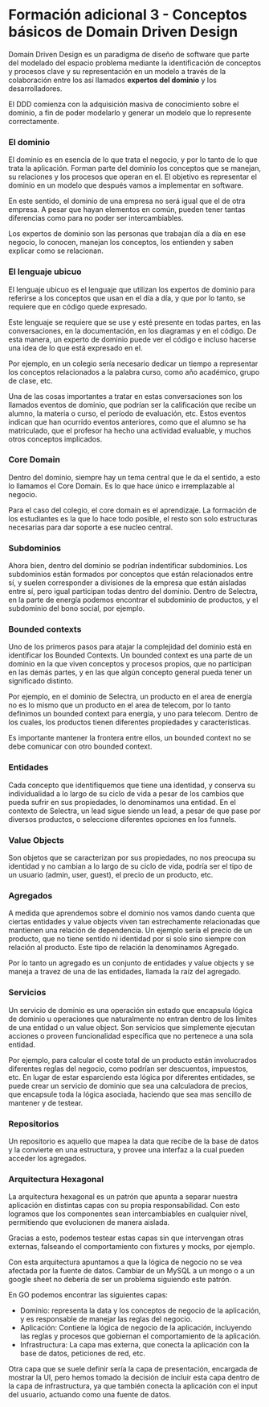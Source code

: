 # Formación adicional 3 - Conceptos básicos de Domain Driven Design

Domain Driven Design es un paradigma de diseño de software que parte del modelado del espacio problema mediante la identificación de conceptos y procesos clave y su representación en un modelo a través de la colaboración entre los así llamados **expertos del dominio** y los desarrolladores.

El DDD comienza con la adquisición masiva de conocimiento sobre el dominio, a fin de poder modelarlo y generar un modelo que lo represente correctamente.

### El dominio

El dominio es en esencia de lo que trata el negocio, y por lo tanto de lo que trata la aplicación. Forman parte del dominio los conceptos que se manejan, su relaciones y los procesos que operan en el. El objetivo es representar el dominio en un modelo que después vamos a implementar en software.

En este sentido, el dominio de una empresa no será igual que el de otra empresa. A pesar que hayan elementos en común, pueden tener tantas diferencias como para no poder ser intercambiables.

Los expertos de dominio son las personas que trabajan día a día en ese negocio, lo conocen, manejan los conceptos, los entienden y saben explicar como se relacionan.

### El lenguaje ubicuo

El lenguaje ubicuo es el lenguaje que utilizan los expertos de dominio para referirse a los conceptos que usan en el día a día, y que por lo tanto, se requiere que en código quede expresado.

Este lenguaje se requiere que se use y esté presente en todas partes, en las conversaciones, en la documentación, en los diagramas y en el código. De esta manera, un experto de dominio puede ver el código e incluso hacerse una idea de lo que está expresado en el.

Por ejemplo, en un colegio sería necesario dedicar un tiempo a representar los conceptos relacionados a la palabra curso, como año académico, grupo de clase, etc.

Una de las cosas importantes a tratar en estas conversaciones son los llamados eventos de dominio, que podrían ser la calificación que recibe un alumno, la materia o curso, el período de evaluación, etc. Estos eventos indican que han ocurrido eventos anteriores, como que el alumno se ha matriculado, que el profesor ha hecho una actividad evaluable, y muchos otros conceptos implicados.

### Core Domain

Dentro del dominio, siempre hay un tema central que le da el sentido, a esto lo llamamos el Core Domain. Es lo que hace único e irremplazable al negocio. 

Para el caso del colegio, el core domain es el aprendizaje. La formación de los estudiantes es la que lo hace todo posible, el resto son solo estructuras necesarias para dar soporte a ese nucleo central.

### Subdominios

Ahora bien, dentro del dominio se podrían indentificar subdominios. Los subdominios están formados por conceptos que están relacionados entre sí, y suelen corresponder a divisiones de la empresa que están aisladas entre sí, pero igual participan todas dentro del dominio. Dentro de Selectra, en la parte de energía podemos encontrar el subdominio de productos, y el subdominio del bono social, por ejemplo.

### Bounded contexts

Uno de los primeros pasos para atajar la complejidad del dominio está en identificar los Bounded Contexts. Un bounded context es una parte de un dominio en la que viven conceptos y procesos propios, que no participan en las demás partes, y en las que algún concepto general pueda tener un significado distinto. 

Por ejemplo, en el dominio de Selectra, un producto en el area de energía no es lo mismo que un producto en el area de telecom, por lo tanto definimos un bounded context para energía, y uno para telecom. Dentro de los cuales, los productos tienen diferentes propiedades y características. 

Es importante mantener la frontera entre ellos, un bounded context no se debe comunicar con otro bounded context.

### Entidades

Cada concepto que identifiquemos que tiene una identidad, y conserva su individualidad a lo largo de su ciclo de vida a pesar de los cambios que pueda sufrir en sus propiedades, lo denominamos una entidad. En el contexto de Selectra, un lead sigue siendo un lead, a pesar de que pase por diversos productos, o seleccione diferentes opciones en los funnels.

### Value Objects

Son objetos que se caracterizan por sus propiedades, no nos preocupa su identidad y no cambian a lo largo de su ciclo de vida, podría ser el tipo de un usuario (admin, user, guest), el precio de un producto, etc.

### Agregados

A medida que aprendemos sobre el dominio nos vamos dando cuenta que ciertas entidades y value objects viven tan estrechamente relacionadas que mantienen una relación de dependencia. Un ejemplo sería el precio de un producto, que no tiene sentido ni identidad por si solo sino siempre con relación al producto. Este tipo de relación la denominamos Agregado.

Por lo tanto un agregado es un conjunto de entidades y value objects y se maneja a travez de una de las entidades, llamada la raíz del agregado.

### Servicios

Un servicio de dominio es una operación sin estado que encapsula lógica de dominio u operaciones que naturalmente no entran dentro de los límites de una entidad o un value object. Son servicios que simplemente ejecutan acciones o proveen funcionalidad específica que no pertenece a una sola entidad.

Por ejemplo, para calcular el coste total de un producto están involucrados diferentes reglas del negocio, como podrían ser descuentos, impuestos, etc. En lugar de estar esparciendo esta lógica por diferentes entidades, se puede crear un servicio de dominio que sea una calculadora de precios, que encapsule toda la lógica asociada, haciendo que sea mas sencillo de mantener y de testear.

### Repositorios

Un repositorio es aquello que mapea la data que recibe de la base de datos y la convierte en una estructura, y provee una interfaz a la cual pueden acceder los agregados.

### Arquitectura Hexagonal

La arquitectura hexagonal es un patrón que apunta a separar nuestra aplicación en distintas capas con su propia responsabilidad. Con esto logramos que los componentes sean intercambiables en cualquier nivel, permitiendo que evolucionen de manera aislada.

Gracias a esto, podemos testear estas capas sin que intervengan otras externas, falseando el comportamiento con fixtures y mocks, por ejemplo.

Con esta arquitectura apuntamos a que la lógica de negocio no se vea afectada por la fuente de datos. Cambiar de un MySQL a un mongo o a un google sheet no debería de ser un problema siguiendo este patrón.

En GO podemos encontrar las siguientes capas:

- Dominio: representa la data y los conceptos de negocio de la aplicación, y es responsable de manejar las reglas del negocio.
- Aplicación: Contiene la lógica de negocio de la aplicación, incluyendo las reglas y procesos que gobiernan el comportamiento de la aplicación.
- Infrastructura: La capa mas externa, que conecta la aplicación con la base de datos, peticiones de red, etc.

Otra capa que se suele definir sería la capa de presentación, encargada de mostrar la UI, pero hemos tomado la decisión de incluir esta capa dentro de la capa de infrastructura, ya que también conecta la aplicación con el input del usuario, actuando como una fuente de datos.